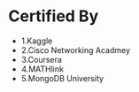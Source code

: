 # Certified By

- 1.Kaggle
- 2.Cisco Networking Acadmey
- 3.Coursera 
- 4.MATHlink
- 5.MongoDB University
